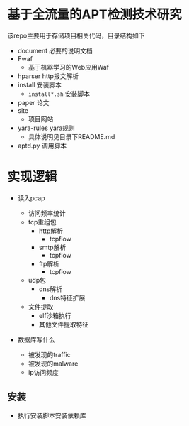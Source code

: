 # 基于全流量的APT检测技术研究

该repo主要用于存储项目相关代码，目录结构如下

- document 必要的说明文档
- Fwaf
    - 基于机器学习的Web应用Waf
- hparser http报文解析
- install 安装脚本
    - ``install*.sh`` 安装脚本
- paper 论文
- site
    - 项目网站
- yara-rules yara规则
    - 具体说明见目录下README.md
- aptd.py 调用脚本

# 实现逻辑

- 读入pcap
    - 访问频率统计
    - tcp重组包
        - http解析
            - tcpflow
        - smtp解析
            - tcpflow
        - ftp解析
            - tcpflow
    - udp包
        - dns解析
            - dns特征扩展
    - 文件提取
        - elf沙箱执行
        - 其他文件提取特征

- 数据库写什么
    - 被发现的traffic
    - 被发现的malware
    - ip访问频度


## 安装

- 执行安装脚本安装依赖库
